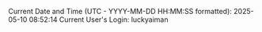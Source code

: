Current Date and Time (UTC - YYYY-MM-DD HH:MM:SS formatted): 2025-05-10 08:52:14
Current User's Login: luckyaiman
